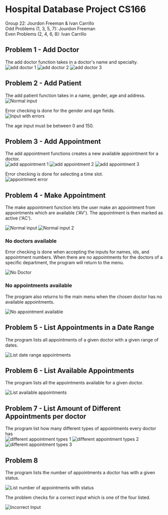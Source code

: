 # Hospital Database Project CS166
Group 22: Jourdon Freeman & Ivan Carrillo \
Odd Problems (1, 3, 5, 7): Jourdon Freeman \
Even Problems (2, 4, 6, 8): Ivan Carrillo

## Problem 1 - Add Doctor
The add doctor function takes in a doctor's name and specialty. \
![add doctor 1](https://github.com/IvanBot00/Hospital_DB_Project_CS166/blob/main/images/q1normal1.png)
![add doctor 2](https://github.com/IvanBot00/Hospital_DB_Project_CS166/blob/main/images/q1normal2.png)
![add doctor 3](https://github.com/IvanBot00/Hospital_DB_Project_CS166/blob/main/images/q1normal3.png)
## Problem 2 - Add Patient

The add patient function takes in a name, gender, age and address. \
![Normal input](https://github.com/IvanBot00/Hospital_DB_Project_CS166/blob/main/images/q2normal.png)

Error checking is done for the gender and age fields. \
![Input with errors](https://github.com/IvanBot00/Hospital_DB_Project_CS166/blob/main/images/q2error.png)

The age input must be between 0 and 150.

## Problem 3 - Add Appointment
The add appointment functions creates a new available appointment for a doctor. \
![add appointment 1](https://github.com/IvanBot00/Hospital_DB_Project_CS166/blob/main/images/q3normal1.png)
![add appointment 2](https://github.com/IvanBot00/Hospital_DB_Project_CS166/blob/main/images/q1normal2.png)
![add appointment 3](https://github.com/IvanBot00/Hospital_DB_Project_CS166/blob/main/images/q1normal3.png)

Error checking is done for selecting a time slot. \
![appointment error](https://github.com/IvanBot00/Hospital_DB_Project_CS166/blob/main/images/q3error.png)

## Problem 4 - Make Appointment

The make appointment function lets the user make an appointment from appointments which are available ('AV'). The appointment is then marked as active ('AC').

![Normal input](https://github.com/IvanBot00/Hospital_DB_Project_CS166/blob/main/images/q4normal1.png)
![Normal input 2](https://github.com/IvanBot00/Hospital_DB_Project_CS166/blob/main/images/q4normal2.png)

### No doctors available
Error checking is done when accepting the inputs for names, ids, and appointment numbers. When there are no appointments for the doctors of a specific department, the program will return to the menu.

![No Doctor](https://github.com/IvanBot00/Hospital_DB_Project_CS166/blob/main/images/q4nodoc.png)

### No appointments available

The program also returns to the main menu when the chosen doctor has no available appointments.

![No appointment available](https://github.com/IvanBot00/Hospital_DB_Project_CS166/blob/main/images/q4noapp.png)

## Problem 5 - List Appointments in a Date Range
The program lists all appointments of a given doctor with a given range of dates.

![List date range appointments](https://github.com/IvanBot00/Hospital_DB_Project_CS166/blob/main/images/q5normal.png)

## Problem 6 - List Available Appointments

The program lists all the appointments available for a given doctor.

![List available appointments](https://github.com/IvanBot00/Hospital_DB_Project_CS166/blob/main/images/q6.png)



## Problem 7 - List Amount of Different Appointments per doctor
The program list how many different types of appointments every doctor has \
![different appointment types 1](https://github.com/IvanBot00/Hospital_DB_Project_CS166/blob/main/images/q7normal1.png)
![different appointment types 2](https://github.com/IvanBot00/Hospital_DB_Project_CS166/blob/main/images/q7normal2.png)
![different appointment types 3](https://github.com/IvanBot00/Hospital_DB_Project_CS166/blob/main/images/q7normal3.png)

## Problem 8

The program lists the number of appointments a doctor has with a given status. 

![List number of appointments with status](https://github.com/IvanBot00/Hospital_DB_Project_CS166/blob/main/images/q8enterPA.png)

The problem checks for a correct input which is one of the four listed.

![Incorrect Input](https://github.com/IvanBot00/Hospital_DB_Project_CS166/blob/main/images/q8error.png)
